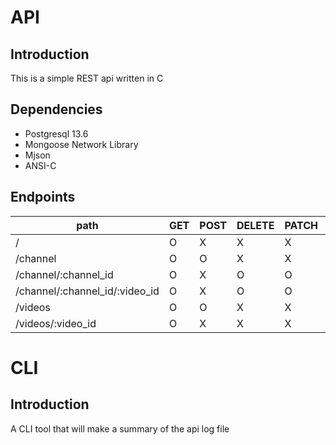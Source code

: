 
# API
## Introduction
This is a simple REST api written in C

## Dependencies
- Postgresql 13.6
- Mongoose Network Library
- Mjson
- ANSI-C


## Endpoints
|path|GET|POST|DELETE|PATCH|PUT|
|---|---|---|---|---|---|
|/|O|X|X|X|X|
|/channel|O|O|X|X|X|
|/channel/:channel_id|O|X|O|O|O|
|/channel/:channel_id/:video_id|O|X|O|O|O|
|/videos|O|O|X|X|X|
|/videos/:video_id|O|X|X|X|X|


# CLI
## Introduction
A CLI tool that will make a summary of the api log file

